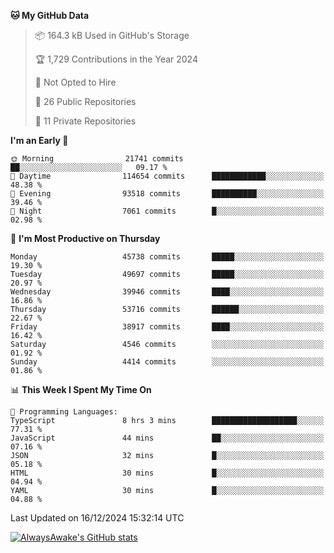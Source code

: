 <!--START_SECTION:waka-->
**🐱 My GitHub Data** 

> 📦 164.3 kB Used in GitHub's Storage 
 > 
> 🏆 1,729 Contributions in the Year 2024
 > 
> 🚫 Not Opted to Hire
 > 
> 📜 26 Public Repositories 
 > 
> 🔑 11 Private Repositories 
 > 
**I'm an Early 🐤** 

```text
🌞 Morning                21741 commits       ██░░░░░░░░░░░░░░░░░░░░░░░   09.17 % 
🌆 Daytime                114654 commits      ████████████░░░░░░░░░░░░░   48.38 % 
🌃 Evening                93518 commits       ██████████░░░░░░░░░░░░░░░   39.46 % 
🌙 Night                  7061 commits        █░░░░░░░░░░░░░░░░░░░░░░░░   02.98 % 
```
📅 **I'm Most Productive on Thursday** 

```text
Monday                   45738 commits       █████░░░░░░░░░░░░░░░░░░░░   19.30 % 
Tuesday                  49697 commits       █████░░░░░░░░░░░░░░░░░░░░   20.97 % 
Wednesday                39946 commits       ████░░░░░░░░░░░░░░░░░░░░░   16.86 % 
Thursday                 53716 commits       ██████░░░░░░░░░░░░░░░░░░░   22.67 % 
Friday                   38917 commits       ████░░░░░░░░░░░░░░░░░░░░░   16.42 % 
Saturday                 4546 commits        ░░░░░░░░░░░░░░░░░░░░░░░░░   01.92 % 
Sunday                   4414 commits        ░░░░░░░░░░░░░░░░░░░░░░░░░   01.86 % 
```


📊 **This Week I Spent My Time On** 

```text
💬 Programming Languages: 
TypeScript               8 hrs 3 mins        ███████████████████░░░░░░   77.31 % 
JavaScript               44 mins             ██░░░░░░░░░░░░░░░░░░░░░░░   07.16 % 
JSON                     32 mins             █░░░░░░░░░░░░░░░░░░░░░░░░   05.18 % 
HTML                     30 mins             █░░░░░░░░░░░░░░░░░░░░░░░░   04.94 % 
YAML                     30 mins             █░░░░░░░░░░░░░░░░░░░░░░░░   04.88 % 
```


 Last Updated on 16/12/2024 15:32:14 UTC
<!--END_SECTION:waka-->

[![AlwaysAwake's GitHub stats](https://github-readme-stats.vercel.app/api?username=AlwaysAwake&show_icons=true&theme=github_dark&count_private=true)](https://github.com/AlwaysAwake/AlwaysAwake)
